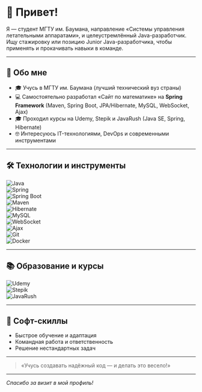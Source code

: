 # 👋 Привет!

Я — студент  МГТУ им. Баумана, направление «Системы управления летательными аппаратами», и целеустремлённый Java-разработчик. Ищу стажировку или позицию Junior Java-разработчика, чтобы применять и прокачивать навыки в команде.

---

## 🚀 Обо мне
- 🎓 Учусь в МГТУ им. Баумана (лучший технический вуз страны)  
- 💻 Самостоятельно разработал «Сайт по математике» на **Spring Framework** (Maven, Spring Boot, JPA/Hibernate, MySQL, WebSocket, Ajax)  
- 🎓 Проходил курсы на Udemy, Stepik и JavaRush (Java SE, Spring, Hibernate)  
- 🤓 Интересуюсь IT-технологиями, DevOps и современными инструментами  

---

## 🛠 Технологии и инструменты

![Java](https://img.shields.io/badge/Java-ED8B00?style=for-the-badge&logo=java&logoColor=white)  
![Spring](https://img.shields.io/badge/Spring-%236DB33F?style=for-the-badge&logo=spring&logoColor=white)  
![Spring Boot](https://img.shields.io/badge/Spring_Boot-%236DB33F?style=for-the-badge&logo=springboot&logoColor=white)  
![Maven](https://img.shields.io/badge/Maven-007D57?style=for-the-badge&logo=apache-maven&logoColor=white)  
![Hibernate](https://img.shields.io/badge/Hibernate-59666C?style=for-the-badge&logo=hibernate&logoColor=white)  
![MySQL](https://img.shields.io/badge/MySQL-4479A1?style=for-the-badge&logo=mysql&logoColor=white)  
![WebSocket](https://img.shields.io/badge/WebSocket-000000?style=for-the-badge&logo=websocket&logoColor=white)  
![Ajax](https://img.shields.io/badge/Ajax-%230072C1?style=for-the-badge&logo=ajax&logoColor=white)  
![Git](https://img.shields.io/badge/Git-F05032?style=for-the-badge&logo=git&logoColor=white)  
![Docker](https://img.shields.io/badge/Docker-%230db7ed?style=for-the-badge&logo=docker&logoColor=white)  

---

## 📚 Образование и курсы

![Udemy](https://img.shields.io/badge/Udemy-%23EC5252?style=for-the-badge&logo=udemy&logoColor=white)  
![Stepik](https://img.shields.io/badge/Stepik-FFC107?style=for-the-badge&logo=stepik&logoColor=black)  
![JavaRush](https://img.shields.io/badge/JavaRush-FA0F00?style=for-the-badge&logo=java&logoColor=white)  

---

## 🤝 Софт-скиллы
- Быстрое обучение и адаптация  
- Командная работа и ответственность  
- Решение нестандартных задач  

---

> «Учусь создавать надёжный код — и делать это весело!»  

---

_Спасибо за визит в мой профиль!_  
